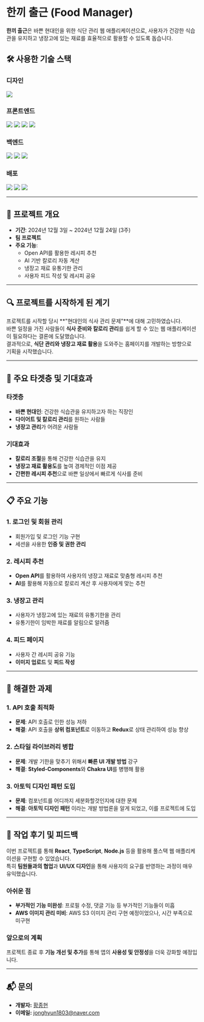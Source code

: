 # 한끼 출근 (Food Manager)
**한끼 출근**은 바쁜 현대인을 위한 식단 관리 웹 애플리케이션으로, 사용자가 건강한 식습관을 유지하고 냉장고에 있는 재료를 효율적으로 활용할 수 있도록 돕습니다.

## 🛠️ 사용한 기술 스택
### 디자인
<img src="https://img.shields.io/badge/figma-F24E1E?style=for-the-badge&logo=figma&logoColor=white">

### 프론트엔드
<img src="https://img.shields.io/badge/react-61DAFB?style=for-the-badge&logo=react&logoColor=black"> <img src="https://img.shields.io/badge/typescript-3178C6?style=for-the-badge&logo=typescript&logoColor=white"> <img src="https://img.shields.io/badge/chakraui-319795?style=for-the-badge&logo=chakraui&logoColor=white"> <img src="https://img.shields.io/badge/styledcomponents-DB7093?style=for-the-badge&logo=styledcomponents&logoColor=white">
### 백엔드
<img src="https://img.shields.io/badge/nodedotjs-5FA04E?style=for-the-badge&logo=nodedotjs&logoColor=white"> <img src="https://img.shields.io/badge/mysql-4479A1?style=for-the-badge&logo=mysql&logoColor=white"> <img src="https://img.shields.io/badge/sequelize-52B0E7?style=for-the-badge&logo=sequelize&logoColor=white">
### 배포
<img src="https://img.shields.io/badge/amazonec2-FF9900?style=for-the-badge&logo=amazonec2&logoColor=white"> <img src="https://img.shields.io/badge/pm2-2B037A?style=for-the-badge&logo=pm2&logoColor=white"> <img src="https://img.shields.io/badge/filezilla-BF0000?style=for-the-badge&logo=filezilla&logoColor=white">

---

## 📅 프로젝트 개요
- **기간**: 2024년 12월 3일 ~ 2024년 12월 24일 (3주)
- **팀 프로젝트**
- **주요 기능**:
    - Open API를 활용한 레시피 추천
    - AI 기반 칼로리 자동 계산
    - 냉장고 재료 유통기한 관리
    - 사용자 피드 작성 및 레시피 공유

---

## 🔍 프로젝트를 시작하게 된 계기
프로젝트를 시작할 당시 **"현대인의 식사 관리 문제"**에 대해 고민하였습니다.  
바쁜 일정을 가진 사람들이 **식사 준비와 칼로리 관리**를 쉽게 할 수 있는 웹 애플리케이션이 필요하다는 결론에 도달했습니다.  
결과적으로, **식단 관리와 냉장고 재료 활용**을 도와주는 홈페이지를 개발하는 방향으로 기획을 시작했습니다.

---

## 🎯 주요 타겟층 및 기대효과
### 타겟층
- **바쁜 현대인**: 건강한 식습관을 유지하고자 하는 직장인
- **다이어트 및 칼로리 관리**를 원하는 사람들
- **냉장고 관리**가 어려운 사람들

### 기대효과
- **칼로리 조절**을 통해 건강한 식습관을 유지
- **냉장고 재료 활용도**를 높여 경제적인 이점 제공
- **간편한 레시피 추천**으로 바쁜 일상에서 빠르게 식사를 준비

---

## 📋 주요 기능
### 1. 로그인 및 회원 관리
- 회원가입 및 로그인 기능 구현
- 세션을 사용한 **인증 및 권한 관리**

### 2. 레시피 추천
- **Open API**를 활용하여 사용자의 냉장고 재료로 맞춤형 레시피 추천
- **AI**를 활용해 자동으로 칼로리 계산 후 사용자에게 맞는 추천

### 3. 냉장고 관리
- 사용자가 냉장고에 있는 재료의 유통기한을 관리
- 유통기한이 임박한 재료를 알림으로 알려줌

### 4. 피드 페이지
- 사용자 간 레시피 공유 기능
- **이미지 업로드** 및 **피드 작성**

---

## 🧩 해결한 과제
### 1. API 호출 최적화
- **문제**: API 호출로 인한 성능 저하
- **해결**: API 호출을 **상위 컴포넌트**로 이동하고 **Redux**로 상태 관리하여 성능 향상

### 2. 스타일 라이브러리 병합
- **문제**: 개발 기한을 맞추기 위해서 **빠른 UI 개발 방법** 강구 
- **해결**: **Styled-Components**와 **Chakra UI**를 병행해 활용

### 3. 아토믹 디자인 패턴 도입
- **문제**: 컴포넌트를 어디까지 세분화할것인지에 대한 문제 
- **해결**: **아토믹 디자인 패턴** 이라는 개발 방법론을 알게 되었고, 이를 프로젝트에 도입

---

## 💭 작업 후기 및 피드백
이번 프로젝트를 통해 **React**, **TypeScript**, **Node.js** 등을 활용해 풀스택 웹 애플리케이션을 구현할 수 있었습니다.  
특히 **팀원들과의 협업**과 **UI/UX 디자인**을 통해 사용자의 요구를 반영하는 과정이 매우 유익했습니다.

### 아쉬운 점
- **부가적인 기능 미완성**: 프로필 수정, 댓글 기능 등 부가적인 기능들이 미흡
- **AWS 이미지 관리 미비**: AWS S3 이미지 관리 구현 예정이었으나, 시간 부족으로 미구현

### 앞으로의 계획
프로젝트 종료 후 **기능 개선 및 추가**를 통해 앱의 **사용성 및 안정성**을 더욱 강화할 예정입니다.

---

## 📬 문의
- **개발자:** [황종현](https://github.com/HyunWeb)
- **이메일:** jonghyun1803@naver.com
